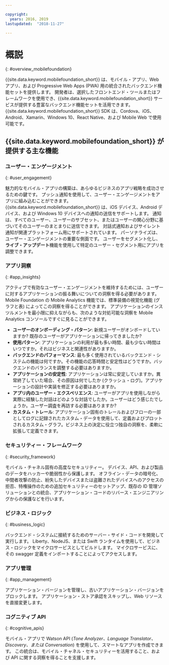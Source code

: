 ```yaml
---

copyright:
  years: 2016, 2019
lastupdated:  "2018-11-27"

---
```


#	概説
{: #overview_mobilefoundation}

{{site.data.keyword.mobilefoundation_short}} は、モバイル・アプリ、Web アプリ、および Progressive Web Apps (PWA) 用の統合されたバックエンド機能セットを提供します。 開発者は、選択したフロントエンド・ツールまたはフレームワークを使用でき、{{site.data.keyword.mobilefoundation_short}} サービスが提供する豊富なバックエンド機能セットを活用できます。 {{site.data.keyword.mobilefoundation_short}} SDK は、Cordova、iOS、Android、Xamarin、Windows 10、React Native、および Mobile Web で使用可能です。 

## {{site.data.keyword.mobilefoundation_short}} が提供する主な機能

### ユーザー・エンゲージメント
{: #user_engagement}

魅力的なモバイル・アプリの構築は、あらゆるビジネスのアプリ戦略を成功させるための鍵です。 プッシュ通知を使用して、ユーザー・エンゲージメントをアプリに組み込むことができます。 {{site.data.keyword.mobilefoundation_short}} は、iOS デバイス、Android デバイス、および Windows 10 デバイスへの通知の送信をサポートします。 通知は、すべてのユーザー、ユーザーのサブセット、またはユーザーの関心分野に基づいてそのユーザーのまとまりに送信できます。 対話式通知およびサイレント通知が関連プラットフォーム用にサポートされています。 パーソナライズは、ユーザー・エンゲージメントの重要な側面です。 ユーザーをセグメント化し、**ライブ・アップデート**機能を使用して特定のユーザー・セグメント用にアプリを調整できます。

###  アプリ洞察
{: #app_insights}

アクティブで有効なユーザー・エンゲージメントを維持するためには、ユーザーに対するアプリケーションの振る舞いについての洞察を得る必要があります。   Mobile Foundation の Mobile Analytics 機能では、標準装備の視覚化機能 (グラフと表) によってこの洞察を得ることができます。  アプリケーションのインスツルメントを最小限に抑えながらも、次のような対処可能な洞察を Mobile Analytics コンソールですぐに見ることができます。
- **ユーザーのオンボーディング・パターン**: 新規ユーザーがオンボードしていますか? 既存のユーザーがアプリケーションに帰ってきましたか?
- **使用パターン**: アプリケーションの利用が最も多い時間、最も少ない時間はいつですか。それはビジネスと関連性がありますか。
- **バックエンドのパフォーマンス**: 最も多く使用されているバックエンド・システムの機能は何ですか。その機能の応答時間と安定性はどうですか。バックエンドのバランスを調整する必要はありますか。
- **アプリケーションの安定性**: アプリケーションは常に安定していますか。異常終了していた場合、その原因は何でしたか (クラッシュ・ログ)。アプリケーションの設計や実装を修正する必要はありますか。
- **アプリ内のユーザー・エクスペリエンス**: ユーザーがアプリを使用しながら実際に経験した対話はどのような対話でしたか。ユーザーはどう感じたでしょうか。ユーザー調査を再訪する必要はありますか?
- **カスタム・トレール**: アプリケーション固有のトレールおよびフローの一部としてログに記録されたカスタム・データを使用して、定義およびプロットされるカスタム・グラフ。ビジネス上の決定に役立つ独自の洞察を、柔軟に拡張して定義できます。

###  セキュリティー・フレームワーク
{: #security_framework}

モバイル・チャネル固有の高度なセキュリティー。 デバイス、API、および製品のデータをハッカーや脆弱性から保護します。 オフライン・データの暗号化、中間者攻撃の防止、紛失したデバイスまたは盗難されたデバイスへのアクセスの拒否、特権操作のための追加セキュリティーのセットアップ、既存の ID 管理ソリューションとの統合、アプリケーション・コードのリバース・エンジニアリングからの保護などを行います。

###  ビジネス・ロジック
{: #business_logic}

バックエンド・システムに接続するためのサーバー・サイド・コードを開発して実行します。 Liberty、NodeJS、または Swift ランタイムを使用して、ビジネス・ロジックをマイクロサービスとしてビルドします。 マイクロサービスに、その swagger 定義をインポートすることによってアクセスします。

###  アプリ管理
{:  #app_management}

アプリケーション・バージョンを管理し、古いアプリケーション・バージョンをブロックします。 アプリケーション・ストア承認をスキップし、Web リソースを直接変更します。

###  コグニティブ API
{:  #cognitive_apis}

モバイル・アプリで Watson API (*Tone Analyzer、Language Translator、Discovery、または Conversation*) を使用して、スマートなアプリを作成できます。 この統合は、モバイル・チャネル・セキュリティーを活用すること、および API に関する洞察を得ることを支援します。


